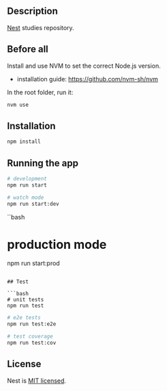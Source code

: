 ## Description

[Nest](https://github.com/nestjs/nest) studies repository.

## Before all

Install and use NVM to set the correct Node.js version.

- installation guide: https://github.com/nvm-sh/nvm

In the root folder, run it:

```bash
nvm use
```

## Installation

```bash
npm install
```

## Running the app

```bash
# development
npm run start
```

```bash
# watch mode
npm run start:dev
```

``bash

# production mode

npm run start:prod

````

## Test

```bash
# unit tests
npm run test
````

```bash
# e2e tests
npm run test:e2e
```

```bash
# test coverage
npm run test:cov
```

## License

Nest is [MIT licensed](LICENSE).
